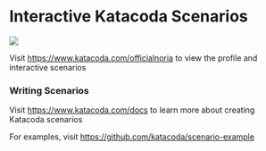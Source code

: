 # Interactive Katacoda Scenarios

[![](http://shields.katacoda.com/katacoda/officialnoria/count.svg)](https://www.katacoda.com/officialnoria "Get your profile on Katacoda.com")

Visit https://www.katacoda.com/officialnoria to view the profile and interactive scenarios

### Writing Scenarios
Visit https://www.katacoda.com/docs to learn more about creating Katacoda scenarios

For examples, visit https://github.com/katacoda/scenario-example
